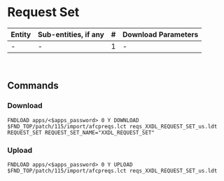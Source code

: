 # Request Set

| Entity      | Sub-entities, if any |  #   | Download Parameters   |
| :----       | :--------            | :--: | :----   |
| -     | -      | 1    |-    |


<br>

## Commands

### Download 

```
FNDLOAD apps/<$apps_password> 0 Y DOWNLOAD $FND_TOP/patch/115/import/afcpreqs.lct reqs_XXDL_REQUEST_SET_us.ldt REQUEST_SET REQUEST_SET_NAME="XXDL_REQUEST_SET"
```

### Upload

```
FNDLOAD apps/<$apps_password> 0 Y UPLOAD $FND_TOP/patch/115/import/afcpreqs.lct reqs_XXDL_REQUEST_SET_us.ldt
```

<br>
